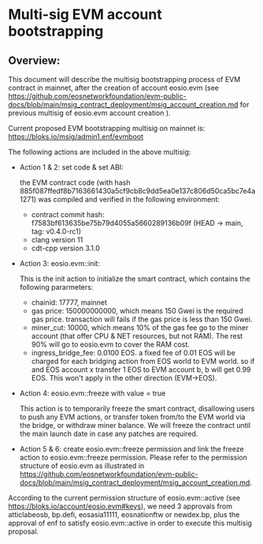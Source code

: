 <h1> Multi-sig EVM account bootstrapping </h1>

<h2> Overview: </h2>

This document will describe the multisig bootstrapping process of EVM contract in mainnet, after the creation of account eosio.evm (see https://github.com/eosnetworkfoundation/evm-public-docs/blob/main/msig_contract_deployment/msig_account_creation.md for previous multisig of eosio.evm account creation ).

Current proposed EVM bootstrapping multisig on mainnet is: https://bloks.io/msig/admin1.enf/evmboot

The following actions are included in the above multisig:

- Action 1 & 2: set code & set ABI:

  the EVM contract code (with hash 885f087ffedf8b7163661430a5cf9cb8c9dd5ea0e137c806d50ca5bc7e4a1271) was compiled and verified in the following environment:

  - contract commit hash: f7583bf613635be75b79d4055a5660289136b09f (HEAD -> main, tag: v0.4.0-rc1)
  - clang version 11
  - cdt-cpp version 3.1.0
  
- Action 3: eosio.evm::init:
  
  This is the init action to initialize the smart contract, which contains the following pararmeters:
  - chainid: 17777, mainnet
  - gas price: 150000000000, which means 150 Gwei is the required gas price. transaction will fails if the gas price is less than 150 Gwei.
  - miner_cut: 10000, which means 10% of the gas fee go to the miner account (that offer CPU & NET resources, but not RAM). The rest 90% will go to eosio.evm to cover the RAM cost.
  - ingress_bridge_fee: 0.0100 EOS. a fixed fee of 0.01 EOS will be charged for each bridging action from EOS world to EVM world. so if and EOS account x transfer 1 EOS to EVM account b, b will get 0.99 EOS. This won't apply in the other direction (EVM->EOS).
  
- Action 4: eosio.evm::freeze with value = true

  This action is to temporarily freeze the smart contract, disallowing users to push any EVM actions, or transfer token from/to the EVM world via the bridge, or withdraw miner balance. We will freeze the contract until the main launch date in case any patches are required.
  
- Action 5 & 6: create eosio.evm::freeze permission and link the freeze action to eosio.evm::freeze permission. Please refer to the permission structure of eosio.evm as illustrated in https://github.com/eosnetworkfoundation/evm-public-docs/blob/main/msig_contract_deployment/msig_account_creation.md.

According to the current permission structure of eosio.evm::active (see https://bloks.io/account/eosio.evm#keys), we need 3 approvals from atticlabeosb, bp.defi, eosasia11111, eosnationftw or newdex.bp, plus the approval of enf to satisfy eosio.evm::active in order to execute this multisig proposal.


